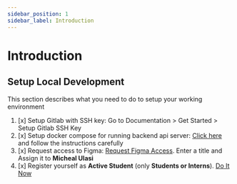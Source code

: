 ```yaml
---
sidebar_position: 1
sidebar_label: Introduction
---
```


# Introduction

## Setup Local Development
This section describes what you need to do to setup your working environment

1. [x] Setup Gitlab with SSH key: Go to Documentation > Get Started > Setup Gitlab SSH Key
2. [x] Setup docker compose for running backend api server: [Click here](https://gitlab.com/carelyo/docker-compose) and follow the instructions carefully
3. [x] Request access to Figma: [Request Figma Access](https://gitlab.com/carelyo/docs/-/issues/new). Enter a title and Assign it to **Micheal Ulasi**
4. [x] Register yourself as **Active Student** (only **Students or Interns**). [Do It Now](https://carelyo.gitlab.io/docs/docs/gettingstarted/students-lia/active_st)